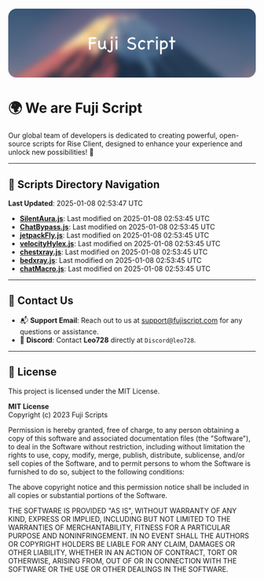![Banner](.github/b.webp)

# 🌍 **We are Fuji Script**

Our global team of developers is dedicated to creating powerful, open-source scripts for Rise Client, designed to enhance your experience and unlock new possibilities! 🌟

---
<!-- SCRIPTS_NAVIGATION_START -->
## 📂 **Scripts Directory Navigation**

**Last Updated**: 2025-01-08 02:53:47 UTC

- **[SilentAura.js](scripts/SilentAura.js)**: Last modified on 2025-01-08 02:53:45 UTC
- **[ChatBypass.js](scripts/ChatBypass.js)**: Last modified on 2025-01-08 02:53:45 UTC
- **[jetpackFly.js](scripts/jetpackFly.js)**: Last modified on 2025-01-08 02:53:45 UTC
- **[velocityHylex.js](scripts/velocityHylex.js)**: Last modified on 2025-01-08 02:53:45 UTC
- **[chestxray.js](scripts/chestxray.js)**: Last modified on 2025-01-08 02:53:45 UTC
- **[bedxray.js](scripts/bedxray.js)**: Last modified on 2025-01-08 02:53:45 UTC
- **[chatMacro.js](scripts/chatMacro.js)**: Last modified on 2025-01-08 02:53:45 UTC

<!-- SCRIPTS_NAVIGATION_END -->

---

## 💬 **Contact Us**  
- 📬 **Support Email**: Reach out to us at [support@fujiscript.com](mailto:support@fujiscript.com) for any questions or assistance.  
- 💬 **Discord**: Contact **Leo728** directly at `Discord@leo728`.

---

## 📜 **License**

This project is licensed under the MIT License.  

**MIT License**  
Copyright (c) 2023 Fuji Scripts  

Permission is hereby granted, free of charge, to any person obtaining a copy of this software and associated documentation files (the "Software"), to deal in the Software without restriction, including without limitation the rights to use, copy, modify, merge, publish, distribute, sublicense, and/or sell copies of the Software, and to permit persons to whom the Software is furnished to do so, subject to the following conditions:  

The above copyright notice and this permission notice shall be included in all copies or substantial portions of the Software.  

THE SOFTWARE IS PROVIDED "AS IS", WITHOUT WARRANTY OF ANY KIND, EXPRESS OR IMPLIED, INCLUDING BUT NOT LIMITED TO THE WARRANTIES OF MERCHANTABILITY, FITNESS FOR A PARTICULAR PURPOSE AND NONINFRINGEMENT. IN NO EVENT SHALL THE AUTHORS OR COPYRIGHT HOLDERS BE LIABLE FOR ANY CLAIM, DAMAGES OR OTHER LIABILITY, WHETHER IN AN ACTION OF CONTRACT, TORT OR OTHERWISE, ARISING FROM, OUT OF OR IN CONNECTION WITH THE SOFTWARE OR THE USE OR OTHER DEALINGS IN THE SOFTWARE.  
